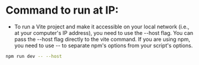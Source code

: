 # Command to run at IP:

- To run a Vite project and make it accessible on your local network (i.e., at your computer's IP address), you need to use the --host flag. You can pass the --host flag directly to the vite command. If you are using npm, you need to use -- to separate npm's options from your script's options.

```Bash
npm run dev -- --host
```
